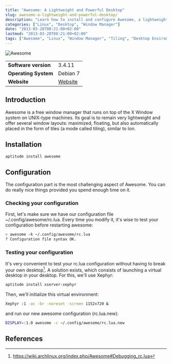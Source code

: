 ```yaml
---
title: "Awesome: A Lightweight and Powerful Desktop"
slug: awesome-a-lightweight-and-powerful-desktop/
description: "Learn how to install and configure Awesome, a lightweight and powerful tiling window manager for Linux."
categories: ["Linux", "Desktop", "Window Manager"]
date: "2013-03-28T08:21:00+02:00"
lastmod: "2013-03-28T08:21:00+02:00"
tags: ["Awesome", "Linux", "Window Manager", "Tiling", "Desktop Environment"]
---
```


![Awesome](../../static/images/awesome_logo.avif)


|||
|-|-|
| **Software version** | 3.4.11 |
| **Operating System** | Debian 7 |
| **Website** | [Website](https://awesome.naquadah.org) |


## Introduction

Awesome is a free window manager that runs on top of the X Window system on UNIX-type machines. Its goal is to remain very lightweight and offer several window layouts: maximized, floating, but also automatically placed in the form of tiles (a mode called tiling), similar to Ion.

## Installation

```bash
aptitude install awesome
```

## Configuration

The configuration part is the most challenging aspect of Awesome. You can do really nice things provided you spend enough time on it.

### Checking your configuration

First, let's make sure we have our configuration file ~/.config/awesome/rc.lua. Every time you modify it, it's wise to test your configuration before restarting awesome:

```bash
> awesome -k ~/.config/awesome/rc.lua
? Configuration file syntax OK.
```

### Testing your configuration

It's very convenient to test your rc.lua configuration without having to break your own desktop[^1]. A solution exists, which consists of launching a virtual desktop in your desktop. For this, we'll use Xephyr:

```bash
aptitude install xserver-xephyr
```

Then, we'll initialize this virtual environment:

```bash
Xephyr :1 -ac -br -noreset -screen 1152x720 &
```

and run our new awesome configuration (rc.lua.new):

```bash
DISPLAY=:1.0 awesome -c ~/.config/awesome/rc.lua.new
```

## References

[^1]: https://wiki.archlinux.org/index.php/Awesome#Debugging_rc.lua

